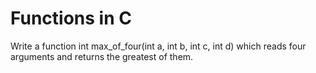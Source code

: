 # Functions in C
 
Write a function int max_of_four(int a, int b, int c, int d) which reads four arguments and returns the greatest of them.

